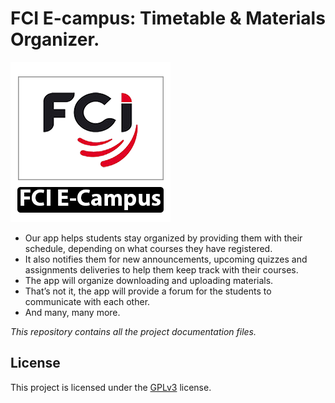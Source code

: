 # FCI E-campus: Timetable & Materials Organizer.
![Logo](https://github.com/FCI-E-campus/fci-e-campus-docs/raw/master/Logo%20%26%20Icon/FCI%20E-campus%20logo%20256x256.png)
* Our app helps students stay organized by providing them with their schedule, depending on what courses they have registered.
* It also notifies them for new announcements, upcoming quizzes and assignments deliveries to help them keep track with their courses.
* The app will organize downloading and uploading materials.
* That’s not it, the app will provide a forum for the students to communicate with each other.
* And many, many more.

*This repository contains all the project documentation files.*  

## License
This project is licensed under the [GPLv3](https://github.com/FCI-E-campus/fci-e-campus-docs/blob/master/LICENSE) license.

